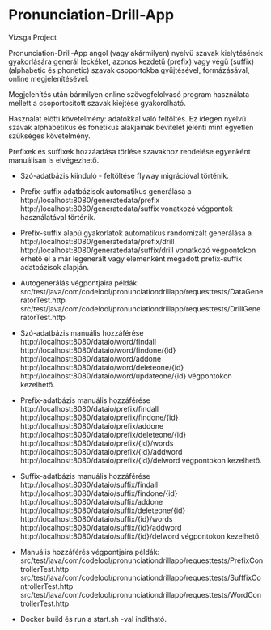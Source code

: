 # Pronunciation-Drill-App
Vizsga Project

Pronunciation-Drill-App angol (vagy akármilyen) nyelvü szavak kielytésének
gyakorlására generál leckéket, azonos kezdetű (prefix) vagy végű (suffix) (alphabetic és phonetic)
szavak csoportokba gyűjtésével, formázásával, online megjelenítésével.

Megjelenítés után bármilyen online szövegfelolvasó program használata mellett
a csoportosított szavak kiejtése gyakorolható.

Használat előtti követelmény: adatokkal való feltöltés.
Ez idegen nyelvű szavak alphabetikus és fonetikus alakjainak bevitelét jelenti
mint egyetlen szükséges követelmény.

Prefixek és suffixek hozzáadása törlése szavakhoz rendelése egyenként manuálisan is elvégezhető.

- Szó-adatbázis kiinduló - feltöltése flyway migrációval történik.

- Prefix-suffix adatbázisok automatikus generálása a
        http://localhost:8080/generatedata/prefix
        http://localhost:8080/generatedata/suffix
  vonatkozó végpontok használatával történik.
  
- Prefix-suffix alapú gyakorlatok automatikus randomizált generálása a
        http://localhost:8080/generatedata/prefix/drill
        http://localhost:8080/generatedata/suffix/drill
  vonatkozó végpontokon érhető el a már legenerált
  vagy elemenként megadott prefix-suffix adatbázisok alapján.

- Autogenerálás végpontjaira példák:
        src/test/java/com/codelool/pronunciationdrillapp/requesttests/DataGeneratorTest.http
        src/test/java/com/codelool/pronunciationdrillapp/requesttests/DrillGeneratorTest.http

- Szó-adatbázis manuális hozzáférése
        http://localhost:8080/dataio/word/findall
        http://localhost:8080/dataio/word/findone/{id}
        http://localhost:8080/dataio/word/addone
        http://localhost:8080/dataio/word/deleteone/{id}
        http://localhost:8080/dataio/word/updateone/{id}
  végpontokon kezelhető.

- Prefix-adatbázis manuális hozzáférése  
        http://localhost:8080/dataio/prefix/findall
        http://localhost:8080/dataio/prefix/findone/{id}
        http://localhost:8080/dataio/prefix/addone
        http://localhost:8080/dataio/prefix/deleteone/{id}
        http://localhost:8080/dataio/prefix/{id}/words
        http://localhost:8080/dataio/prefix/{id}/addword
        http://localhost:8080/dataio/prefix/{id}/delword
  végpontokon kezelhető.
  
- Suffix-adatbázis manuális hozzáférése
        http://localhost:8080/dataio/suffix/findall
        http://localhost:8080/dataio/suffix/findone/{id}
        http://localhost:8080/dataio/suffix/addone
        http://localhost:8080/dataio/suffix/deleteone/{id}
        http://localhost:8080/dataio/suffix/{id}/words
        http://localhost:8080/dataio/suffix/{id}/addword
        http://localhost:8080/dataio/suffix/{id}/delword
  végpontokon kezelhető.

- Manuális hozzáférés végpontjaira példák:
        src/test/java/com/codelool/pronunciationdrillapp/requesttests/PrefixControllerTest.http
        src/test/java/com/codelool/pronunciationdrillapp/requesttests/SufffixControllerTest.http
        src/test/java/com/codelool/pronunciationdrillapp/requesttests/WordControllerTest.http

- Docker build és run a start.sh -val indítható.


